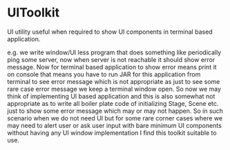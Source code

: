 # UIToolkit
UI utility useful when required to show UI components in terminal based  application.
  
e.g. we write window/UI less program that does something like periodically ping some server, now when server is not reachable it should show error message. Now for terminal based application to show error means print it on console that means you have to run JAR for this application from terminal to see error message which is not appropriate as just to see some rare case error message we keep a terminal window open. So now we may think of implementing UI based application and this is also somewhat not appropriate as to write all boiler plate code of initializing Stage, Scene etc. just to show some error message which may or may not happen. So in such scenario when we do not need UI but for some rare corner cases where we may need to alert user or ask user input with bare minimum UI components without having any UI window implementation I find this toolkit suitable to use.